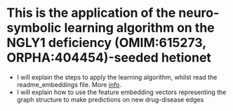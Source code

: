 # This is the application of the neuro-symbolic learning algorithm on the NGLY1 deficiency (OMIM:615273, ORPHA:404454)-seeded hetionet
- I will explain the steps to apply the learning algorithm, whilst read the readme_embeddings file. More [info](https://docs.google.com/presentation/d/17sduqUMjJxYBKIuTAXGdRRAuclsmP_ZcW9HXSLHCaYk/edit?usp=sharing).
- I will explain how to use the feature embedding vectors representing the graph structure to make predictions on new drug-disease edges 
